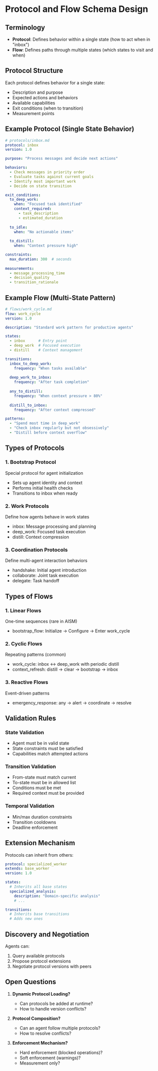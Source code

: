# Protocol and Flow Schema Design

## Terminology

- **Protocol**: Defines behavior within a single state (how to act when in "inbox")
- **Flow**: Defines paths through multiple states (which states to visit and when)

## Protocol Structure

Each protocol defines behavior for a single state:
- Description and purpose
- Expected actions and behaviors
- Available capabilities
- Exit conditions (when to transition)
- Measurement points

## Example Protocol (Single State Behavior)

```yaml
# protocols/inbox.md
protocol: inbox
version: 1.0

purpose: "Process messages and decide next actions"

behaviors:
  - Check messages in priority order
  - Evaluate tasks against current goals  
  - Identify most important work
  - Decide on state transition

exit_conditions:
  to_deep_work:
    when: "Focused task identified"
    context_required:
      - task_description
      - estimated_duration
  
  to_idle:
    when: "No actionable items"
    
  to_distill:
    when: "Context pressure high"

constraints:
  max_duration: 300  # seconds
  
measurements:
  - message_processing_time
  - decision_quality
  - transition_rationale
```

## Example Flow (Multi-State Pattern)

```yaml
# flows/work_cycle.md
flow: work_cycle
version: 1.0

description: "Standard work pattern for productive agents"

states:
  - inbox      # Entry point
  - deep_work  # Focused execution
  - distill    # Context management

transitions:
  inbox_to_deep_work:
    frequency: "When tasks available"
    
  deep_work_to_inbox:
    frequency: "After task completion"
    
  any_to_distill:
    frequency: "When context pressure > 80%"
    
  distill_to_inbox:
    frequency: "After context compressed"

patterns:
  - "Spend most time in deep_work"
  - "Check inbox regularly but not obsessively"
  - "Distill before context overflow"
```

## Types of Protocols

### 1. Bootstrap Protocol
Special protocol for agent initialization
- Sets up agent identity and context
- Performs initial health checks
- Transitions to inbox when ready

### 2. Work Protocols  
Define how agents behave in work states
- inbox: Message processing and planning
- deep_work: Focused task execution
- distill: Context compression

### 3. Coordination Protocols
Define multi-agent interaction behaviors
- handshake: Initial agent introduction
- collaborate: Joint task execution
- delegate: Task handoff

## Types of Flows

### 1. Linear Flows
One-time sequences (rare in AISM)
- bootstrap_flow: Initialize → Configure → Enter work_cycle

### 2. Cyclic Flows  
Repeating patterns (common)
- work_cycle: inbox ↔ deep_work with periodic distill
- context_refresh: distill → clear → bootstrap → inbox

### 3. Reactive Flows
Event-driven patterns
- emergency_response: any → alert → coordinate → resolve

## Validation Rules

### State Validation
- Agent must be in valid state
- State constraints must be satisfied
- Capabilities match attempted actions

### Transition Validation
- From-state must match current
- To-state must be in allowed list
- Conditions must be met
- Required context must be provided

### Temporal Validation
- Min/max duration constraints
- Transition cooldowns
- Deadline enforcement

## Extension Mechanism

Protocols can inherit from others:

```yaml
protocol: specialized_worker
extends: base_worker
version: 1.0

states:
  # Inherits all base states
  specialized_analysis:
    description: "Domain-specific analysis"
    # ...

transitions:
  # Inherits base transitions
  # Adds new ones
```

## Discovery and Negotiation

Agents can:
1. Query available protocols
2. Propose protocol extensions
3. Negotiate protocol versions with peers

## Open Questions

1. **Dynamic Protocol Loading?**
   - Can protocols be added at runtime?
   - How to handle version conflicts?

2. **Protocol Composition?**
   - Can an agent follow multiple protocols?
   - How to resolve conflicts?

3. **Enforcement Mechanism?**
   - Hard enforcement (blocked operations)?
   - Soft enforcement (warnings)?
   - Measurement only?